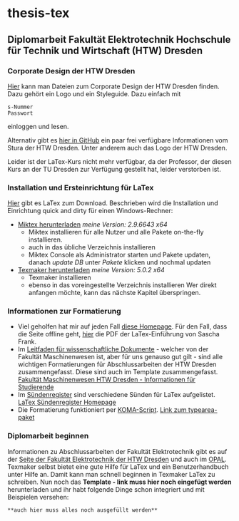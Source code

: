 # thesis-tex
## Diplomarbeit Fakultät Elektrotechnik Hochschule für Technik und Wirtschaft (HTW) Dresden

### Corporate Design der HTW Dresden
[Hier](https://www.htw-dresden.de/intern/marketing/corporate-design.html) kann man Dateien zum Corporate Design der HTW Dresden finden. Dazu gehört ein Logo und ein Styleguide.
Dazu einfach mit
```
s-Nummer
Passwort
```
einloggen und lesen.

Alternativ gibt es [hier in GitHub](https://github.com/stura-htw-dresden/htw-logo) ein paar frei verfügbare Informationen vom Stura der HTW Dresden. Unter anderem auch das Logo der HTW Dresden.

Leider ist der LaTex-Kurs nicht mehr verfügbar, da der Professor, der diesen Kurs an der TU Dresden zur Verfügung gestellt hat, leider verstorben ist.

### Installation und Ersteinrichtung für LaTex
[Hier](https://www.latex-project.org/get/#tex-distributions) gibt es LaTex zum Download.
Beschrieben wird die Installation und Einrichtung quick and dirty für einen Windows-Rechner:
  - [Miktex herunterladen](https://miktex.org/download) *meine Version: 2.9.6643 x64*
    - Miktex installieren für alle Nutzer und alle Pakete on-the-fly installieren.
    - auch in das übliche Verzeichnis installieren
    - Miktex Console als Administrator starten und Pakete updaten, danach *update DB* unter *Pakete* klicken und nochmal updaten
  - [Texmaker herunterladen](http://www.xm1math.net/texmaker/download.html) *meine Version: 5.0.2 x64*
    - Texmaker installieren
    - ebenso in das voreingestellte Verzeichnis installieren
Wer direkt anfangen möchte, kann das nächste Kapitel überspringen.

### Informationen zur Formatierung
- Viel geholfen hat mir auf jeden Fall [diese Homepage](http://namsu.de/latex.html). Für den Fall, dass die Seite offline geht, [hier](docs/Latex-Einfuehrung) die PDF der LaTex-Einführung von Sascha Frank.
- Im [Leitfaden für wissenschaftliche Dokumente](docs/Leitfaden_fuer_wiss_Dokumente.pdf) - welcher von der Fakultät Maschinenwesen ist, aber für uns genauso gut gilt - sind alle wichtigen Formatierungen für Abschlussarbeiten der HTW Dresden zusammengefasst. Diese sind auch im Template zusammengefasst.
[Fakultät Maschinenwesen HTW Dresden - Informationen für Studierende](https://www.htw-dresden.de/fakultaet-maschinenbau/studium/infos-fuer-studierende.html)
- Im [Sündenregister](docs/l2tabu.pdf) sind verschiedene Sünden für LaTex aufgelistet. [LaTex Sündenregister Homepage](http://www.dante.de/CTAN/info/german/l2tabu/)
- Die Formatierung funktioniert per [KOMA-Script](/docs/scrguide.pdf). [Link zum typearea-paket](https://ctan.org/pkg/typearea)

### Diplomarbeit beginnen
Informationen zu Abschlussarbeiten der Fakultät Elektrotechnik gibt es auf der [Seite der Fakultät Elektrotechnik der HTW Dresden](https://www.htw-dresden.de/fakultaet-elektrotechnik/fakultaet/studierende/abschlussarbeiten.html) und auch im [OPAL](https://bildungsportal.sachsen.de/opal/auth/RepositoryEntry/16966647814/CourseNode/97409953057309?5).
Texmaker selbst bietet eine gute Hilfe für LaTex und ein Benutzerhandbuch unter Hilfe an. Damit kann man schnell beginnen in Texmaker LaTex zu schreiben.
Nun noch das **Template - link muss hier noch eingefügt werden** herunterladen und ihr habt folgende Dinge schon integriert und mit Beispielen versehen:
```
**auch hier muss alles noch ausgefüllt werden**
```
